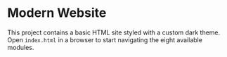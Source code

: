 # Modern Website

This project contains a basic HTML site styled with a custom dark theme.
Open `index.html` in a browser to start navigating the eight available modules.
